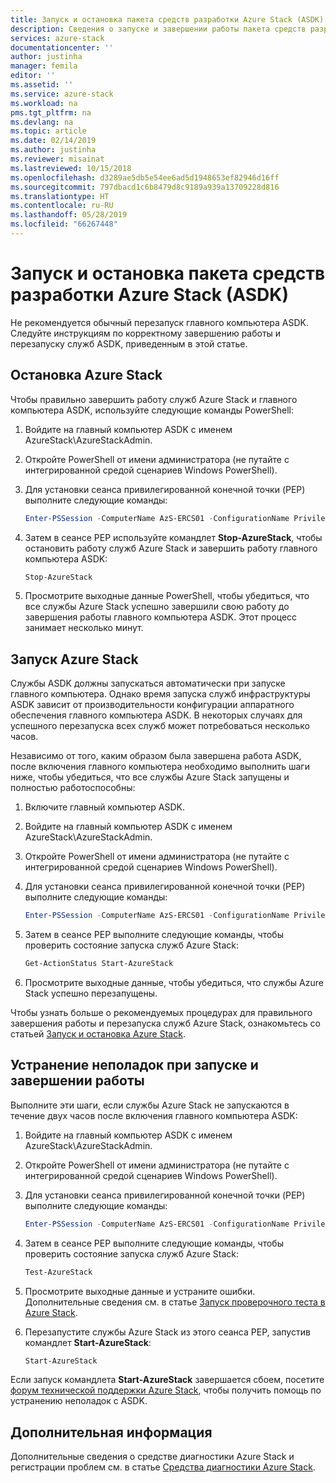 ```yaml
---
title: Запуск и остановка пакета средств разработки Azure Stack (ASDK) | Документация Майкрософт
description: Сведения о запуске и завершении работы пакета средств разработки Azure Stack (ASDK).
services: azure-stack
documentationcenter: ''
author: justinha
manager: femila
editor: ''
ms.assetid: ''
ms.service: azure-stack
ms.workload: na
pms.tgt_pltfrm: na
ms.devlang: na
ms.topic: article
ms.date: 02/14/2019
ms.author: justinha
ms.reviewer: misainat
ms.lastreviewed: 10/15/2018
ms.openlocfilehash: d3289ae5db5e54ee6ad5d1948653ef82946d16ff
ms.sourcegitcommit: 797dbacd1c6b8479d8c9189a939a13709228d816
ms.translationtype: HT
ms.contentlocale: ru-RU
ms.lasthandoff: 05/28/2019
ms.locfileid: "66267448"
---
```

# <a name="start-and-stop-the-azure-stack-development-kit-asdk"></a>Запуск и остановка пакета средств разработки Azure Stack (ASDK)
Не рекомендуется обычный перезапуск главного компьютера ASDK. Следуйте инструкциям по корректному завершению работы и перезапуску служб ASDK, приведенным в этой статье. 

## <a name="stop-azure-stack"></a>Остановка Azure Stack 
Чтобы правильно завершить работу служб Azure Stack и главного компьютера ASDK, используйте следующие команды PowerShell:

1. Войдите на главный компьютер ASDK с именем AzureStack\AzureStackAdmin.
2. Откройте PowerShell от имени администратора (не путайте с интегрированной средой сценариев Windows PowerShell).
3. Для установки сеанса привилегированной конечной точки (PEP) выполните следующие команды: 

   ```powershell
   Enter-PSSession -ComputerName AzS-ERCS01 -ConfigurationName PrivilegedEndpoint
   ```
4. Затем в сеансе PEP используйте командлет **Stop-AzureStack**, чтобы остановить работу служб Azure Stack и завершить работу главного компьютера ASDK:

   ```powershell
   Stop-AzureStack
   ```
5. Просмотрите выходные данные PowerShell, чтобы убедиться, что все службы Azure Stack успешно завершили свою работу до завершения работы главного компьютера ASDK. Этот процесс занимает несколько минут.

## <a name="start-azure-stack"></a>Запуск Azure Stack 
Службы ASDK должны запускаться автоматически при запуске главного компьютера. Однако время запуска служб инфраструктуры ASDK зависит от производительности конфигурации аппаратного обеспечения главного компьютера ASDK. В некоторых случаях для успешного перезапуска всех служб может потребоваться несколько часов.

Независимо от того, каким образом была завершена работа ASDK, после включения главного компьютера необходимо выполнить шаги ниже, чтобы убедиться, что все службы Azure Stack запущены и полностью работоспособны: 

1. Включите главный компьютер ASDK. 
2. Войдите на главный компьютер ASDK с именем AzureStack\AzureStackAdmin.
3. Откройте PowerShell от имени администратора (не путайте с интегрированной средой сценариев Windows PowerShell).
4. Для установки сеанса привилегированной конечной точки (PEP) выполните следующие команды:

   ```powershell
   Enter-PSSession -ComputerName AzS-ERCS01 -ConfigurationName PrivilegedEndpoint
   ```
5. Затем в сеансе PEP выполните следующие команды, чтобы проверить состояние запуска служб Azure Stack:

   ```powershell
   Get-ActionStatus Start-AzureStack
   ```
6. Просмотрите выходные данные, чтобы убедиться, что службы Azure Stack успешно перезапущены.

Чтобы узнать больше о рекомендуемых процедурах для правильного завершения работы и перезапуска служб Azure Stack, ознакомьтесь со статьей [Запуск и остановка Azure Stack](../operator/azure-stack-start-and-stop.md). 

## <a name="troubleshoot-startup-and-shutdown"></a>Устранение неполадок при запуске и завершении работы 
Выполните эти шаги, если службы Azure Stack не запускаются в течение двух часов после включения главного компьютера ASDK:

1. Войдите на главный компьютер ASDK с именем AzureStack\AzureStackAdmin.
2. Откройте PowerShell от имени администратора (не путайте с интегрированной средой сценариев Windows PowerShell).
3. Для установки сеанса привилегированной конечной точки (PEP) выполните следующие команды:

   ```powershell
   Enter-PSSession -ComputerName AzS-ERCS01 -ConfigurationName PrivilegedEndpoint
   ```
4. Затем в сеансе PEP выполните следующие команды, чтобы проверить состояние запуска служб Azure Stack:

   ```powershell
   Test-AzureStack
   ```
5. Просмотрите выходные данные и устраните ошибки. Дополнительные сведения см. в статье [Запуск проверочного теста в Azure Stack](../operator/azure-stack-diagnostic-test.md).
6. Перезапустите службы Azure Stack из этого сеанса PEP, запустив командлет **Start-AzureStack**:

   ```powershell
   Start-AzureStack
   ```

Если запуск командлета **Start-AzureStack** завершается сбоем, посетите [форум технической поддержки Azure Stack](https://social.msdn.microsoft.com/Forums/en-US/home?forum=azurestack), чтобы получить помощь по устранению неполадок с ASDK. 

## <a name="next-steps"></a>Дополнительная информация 
Дополнительные сведения о средстве диагностики Azure Stack и регистрации проблем см. в статье [Средства диагностики Azure Stack](../operator/azure-stack-diagnostics.md).
